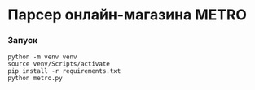 # Парсер онлайн-магазина METRO
### Запуск
```
python -m venv venv
source venv/Scripts/activate
pip install -r requirements.txt
python metro.py
```